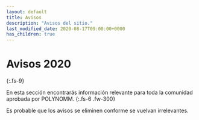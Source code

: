 ```yaml
---
layout: default
title: Avisos
description: "Avisos del sitio."
last_modified_date: 2020-08-17T09:00:00+0000
has_children: true
---
```


# Avisos <span class="deg-sitio deg-sitio-texto">2020</span><i class="jpa-anim-rel-nerd_face jpa-2em"></i>
{:.fs-9}

En esta sección encontrarás información relevante para toda la comunidad aprobada por POLYN<span class="deg-sitio deg-sitio-texto">OMM</span>.
{:.fs-6 .fw-300}

Es probable que los avisos se eliminen conforme se vuelvan irrelevantes.